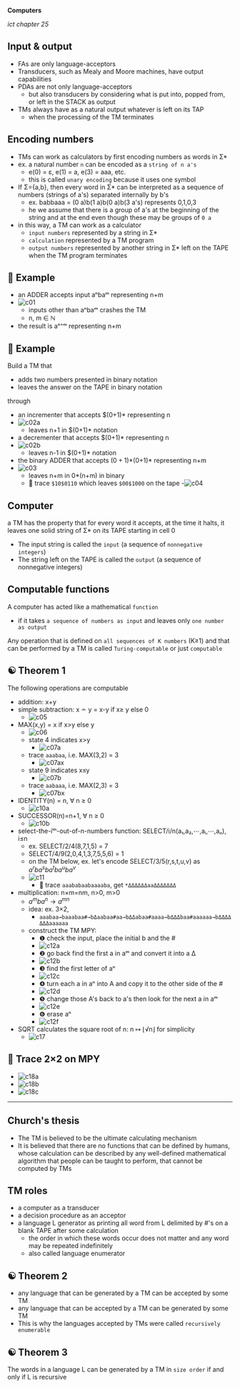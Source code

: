 __Computers__

_ict chapter 25_


Input & output
---
- FAs are only language-acceptors
- Transducers, such as  Mealy and Moore machines, have output capabilities
- PDAs are not only language-acceptors
  - but also transducers by considering what is put into, popped from, or left in the STACK as output
- TMs always have as a natural output whatever is left on its TAP
  - when the processing of the TM terminates


Encoding numbers
---
- TMs can work as calculators by first encoding numbers as words in Σ*
- ex. a natural number `n` can be encoded as a `string of n a's` 
  - e(0) = ε, e(1) = a, e(3) = aaa, etc.
  - this is called `unary encoding` because it uses one symbol
- If Σ={a,b}, then every word in Σ* can be interpreted as a sequence of numbers (strings of a's) separated internally by b's
  - ex. babbaaa = (0 a)b(1 a)b(0 a)b(3 a's) represents 0,1,0,3
  - he we assume that there is a group of a's at the beginning of the string and at the end even though these may be groups of `0 a`
- in this way, a TM can work as a calculator
  - `input numbers` represented by a string in Σ*
  - `calculation` represented by a TM program
  - `output numbers` represented by another string in Σ* left on the TAPE when the TM program terminates


🍎 Example
---
- an ADDER accepts input aⁿbaᵐ representing n+m
- ![c01](./img/c01.png)
  - inputs other than aⁿbaᵐ crashes the TM
  - n, m ∈ ℕ
- the result is aⁿ⁺ᵐ representing n+m


🍎 Example
---
Build a TM that 
- adds two numbers presented in binary notation
- leaves the answer on the TAPE in binary notation

through
- an incrementer that accepts $(0+1)* representing n
- ![c02a](./img/c02a.png)
  - leaves n+1 in $(0+1)* notation
- a decrementer that accepts $(0+1)* representing n
- ![c02b](./img/c02b.png)
  - leaves n-1 in $(0+1)* notation
- the binary ADDER that accepts $(0+1)*$(0+1)* representing n+m
- ![c03](./img/c03.png)
  - leaves n+m in $0*$(n+m) in binary
  - 🏃 trace `$10$0110` which leaves `$00$1000` on the tape
-![c04](./img/c04.png)


Computer
---
a TM has the property that for every word it accepts, at the time it halts, it leaves one solid string of Σ* on its TAPE starting in cell 0 
- The input string is called the `input` (a sequence of `nonnegative integers`)
- The string left on the TAPE is called the `output` (a sequence of nonnegative integers)


Computable functions
---
A computer has acted like a mathematical `function`
- if it takes `a sequence of numbers as input` and leaves only `one number as output`

Any operation that is defined on `all sequences of K numbers` (K≥1) and that can be performed by a TM is called `Turing-computable` or just `computable`


☯ Theorem 1
---
The following operations are computable
- addition: x+y
- simple subtraction: x ∸ y = x-y if x≥ y else 0
  - ![c05](./img/c05.png)
- MAX(x,y) = x if x>y else y
  - ![c06](./img/c06.png)
  - state 4 indicates x>y
    - ![c07a](./img/c07a.png)
  - trace `aaabaa`, i.e. MAX(3,2) = 3
    - ![c07ax](./img/c07ax.png)
  - state 9 indicates x≤y
    - ![c07b](./img/c07b.png)
  - trace `aabaaa`, i.e. MAX(2,3) = 3
    - ![c07bx](./img/c07bx.png)
- IDENTITY(n) = n, ∀ n ≥ 0
  - ![c10a](./img/c10a.png)
- SUCCESSOR(n)=n+1, ∀ n ≥ 0
  - ![c10b](./img/c10b.png)
- select-the-iᵗʰ-out-of-n-numbers function: SELECT/i/n(a₁,a₂,⋯,aᵢ,⋯,aₙ), i≤n
  - ex. SELECT/2/4(8,7,1,5) = 7
  - SELECT/4/9(2,0,4,1,3,7,5,5,6) = 1
  - on the TM below, ex. let's encode SELECT/3/5(r,s,t,u,v) as $`a^rba^sba^tba^uba^v`$
  - ![c11](./img/c11.png)
    - 📝 trace `aaababaabaaaaba`, get `*ΔΔΔΔΔΔaaΔΔΔΔΔΔΔ`
- multiplication: n×m=nm, n>0, m>0
  - $`a^mba^n→a^{mn}`$
  - idea: ex. 3×2, 
    - `aaabaa→baaabaa#→bΔaabaa#aa→bΔΔabaa#aaaa→bΔΔΔbaa#aaaaaa→bΔΔΔΔΔΔΔaaaaaa`
  - construct the TM MPY:
    - ❶ check the input, place the initial b and the # 
    - ![c12a](./img/c12a.png)
    - ❷ go back find the first a in aᵐ and convert it into a Δ
    - ![c12b](./img/c12b.png)
    - ❸ find the first letter of aⁿ
    - ![c12c](./img/c12c.png)
    - ❹ turn each a in aⁿ into A and copy it to the other side of the #
    - ![c12d](./img/c12d.png)
    - ❺ change those A's back to a's then look for the next a in aᵐ
    - ![c12e](./img/c12e.png)
    - ❻ erase aⁿ
    - ![c12f](./img/c12f.png)
- SQRT calculates the square root of n: n ↦ ⌊√n⌋ for simplicity
  - ![c17](./img/c17.png)

📝 Trace 2×2 on MPY
---
- ![c18a](./img/c18a.png)
- ![c18b](./img/c18b.png)
- ![c18c](./img/c18c.png)


---

Church's thesis
---
- The TM is believed to be the ultimate calculating mechanism
- It is believed that there are no functions that can be defined by humans, whose calculation can be described by any well-defined mathematical algorithm that people can be taught to perform, that cannot be computed by TMs


TM roles
---
- a computer as a transducer
- a decision procedure as an acceptor
- a language L generator as printing all word from L delimited by #'s on a blank TAPE after some calculation
  - the order in which these words occur does not matter and any word may be repeated in­definitely
  - also called language enumerator


☯ Theorem 2
---
- any language that can be generated by a TM can be ac­cepted by some TM
- any language that can be accepted by a TM can be generated by some TM
- This is why the languages accepted by TMs were called `recursively enumerable`


☯ Theorem 3
---
The words in a language L can be generated by a TM in `size order` if and only if L is recursive